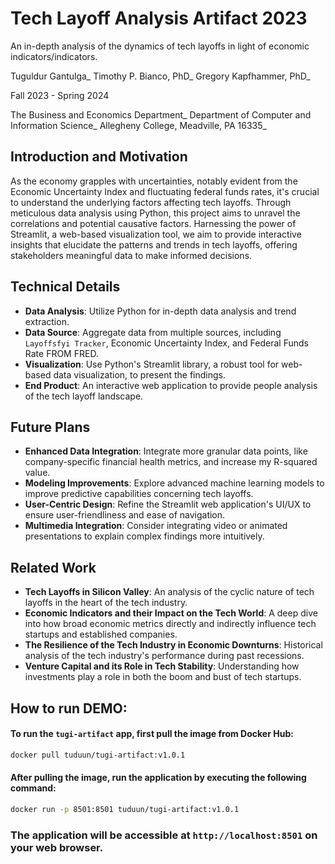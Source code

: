 # Tech Layoff Analysis Artifact 2023

An in-depth analysis of the dynamics of tech layoffs in light of economic indicators/indicators.


Tuguldur Gantulga_
Timothy P. Bianco, PhD_
Gregory Kapfhammer, PhD_

Fall 2023 - Spring 2024

The Business and Economics Department_
Department of Computer and Information Science_
Allegheny College, Meadville, PA 16335_


## Introduction and Motivation

As the economy grapples with uncertainties, notably evident from the Economic Uncertainty Index and fluctuating federal funds rates, it's crucial to understand the underlying factors affecting tech layoffs. Through meticulous data analysis using Python, this project aims to unravel the correlations and potential causative factors. Harnessing the power of Streamlit, a web-based visualization tool, we aim to provide interactive insights that elucidate the patterns and trends in tech layoffs, offering stakeholders meaningful data to make informed decisions.

## Technical Details

- **Data Analysis**: Utilize Python for in-depth data analysis and trend extraction.
- **Data Source**: Aggregate data from multiple sources, including `Layoffsfyi Tracker`, Economic Uncertainty Index, and Federal Funds Rate FROM FRED.
- **Visualization**: Use Python's Streamlit library, a robust tool for web-based data visualization, to present the findings.
- **End Product**: An interactive web application to provide people analysis of the tech layoff landscape.

## Future Plans

- **Enhanced Data Integration**: Integrate more granular data points, like company-specific financial health metrics, and increase my R-squared value.
- **Modeling Improvements**: Explore advanced machine learning models to improve predictive capabilities concerning tech layoffs.
- **User-Centric Design**: Refine the Streamlit web application's UI/UX to ensure user-friendliness and ease of navigation.
- **Multimedia Integration**: Consider integrating video or animated presentations to explain complex findings more intuitively.

## Related Work

- **Tech Layoffs in Silicon Valley**: An analysis of the cyclic nature of tech layoffs in the heart of the tech industry.
- **Economic Indicators and their Impact on the Tech World**: A deep dive into how broad economic metrics directly and indirectly influence tech startups and established companies.
- **The Resilience of the Tech Industry in Economic Downturns**: Historical analysis of the tech industry's performance during past recessions.
- **Venture Capital and its Role in Tech Stability**: Understanding how investments play a role in both the boom and bust of tech startups.

## How to run DEMO:


#### To run the `tugi-artifact` app, first pull the image from Docker Hub:

```bash
docker pull tuduun/tugi-artifact:v1.0.1
```

#### After pulling the image, run the application by executing the following command:

```bash
docker run -p 8501:8501 tuduun/tugi-artifact:v1.0.1
```
### The application will be accessible at `http://localhost:8501` on your web browser.

